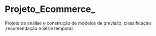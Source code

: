 # Projeto_Ecommerce_
Projeto de análise e construção de modelos de previsão, classificação ,recomendação e Série temporal.
